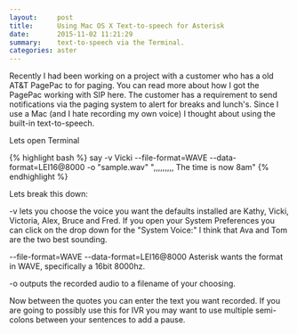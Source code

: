 ```yaml
---
layout:     post
title:      Using Mac OS X Text-to-speech for Asterisk
date:       2015-11-02 11:21:29
summary:    text-to-speech via the Terminal.
categories: aster
---
```


Recently I had been working on a project with a customer who has a old AT&T PagePac to for paging. You can read more about how I got the PagePac working with SIP here. The customer has a requirement to send notifications via the paging system to alert for breaks and lunch's. Since I use a Mac (and I hate recording my own voice) I thought about using the built-in text-to-speech.

Lets open Terminal

{% highlight bash %}
say -v Vicki --file-format=WAVE --data-format=LEI16@8000
-o "sample.wav" ",,,,,,,,, The time is now 8am"
{% endhighlight %}

Lets break this down:

-v lets you choose the voice you want the defaults installed are Kathy, Vicki, Victoria, Alex, Bruce and Fred. If you open your System Preferences you can click on the drop down for the "System Voice:" I think that Ava and Tom are the two best sounding.

--file-format=WAVE --data-format=LEI16@8000 Asterisk wants the format in WAVE, specifically a 16bit 8000hz.

-o outputs the recorded audio to a filename of your choosing.

Now between the quotes you can enter the text you want recorded. If you are going to possibly use this for IVR you may want to use multiple semi-colons between your
sentences to add a pause.
